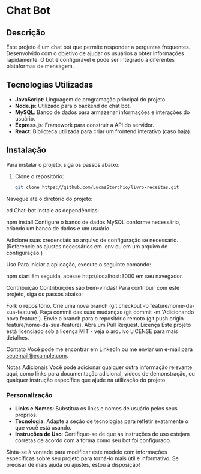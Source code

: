 # Chat Bot

## Descrição
Este projeto é um chat bot que permite responder a perguntas frequentes. Desenvolvido com o objetivo de ajudar os usuários a obter informações rapidamente. O bot é configurável e pode ser integrado a diferentes plataformas de mensagem.

## Tecnologias Utilizadas
- **JavaScript**: Linguagem de programação principal do projeto.
- **Node.js**: Utilizado para o backend do chat bot.
- **MySQL**: Banco de dados para armazenar informações e interações do usuário.
- **Express.js**: Framework para construir a API do servidor.
- **React**: Biblioteca utilizada para criar um frontend interativo (caso haja).

## Instalação
Para instalar o projeto, siga os passos abaixo:

1. Clone o repositório:
   ```bash
   git clone https://github.com/LucasStorchio/livro-receitas.git
Navegue até o diretório do projeto:

cd Chat-bot
Instale as dependências:

npm install
Configure o banco de dados MySQL conforme necessário, criando um banco de dados e um usuário.

Adicione suas credenciais ao arquivo de configuração se necessário. (Referencie os ajustes necessários em .env ou em um arquivo de configuração.)

Uso
Para iniciar a aplicação, execute o seguinte comando:

npm start
Em seguida, acesse http://localhost:3000 em seu navegador.

Contribuição
Contribuições são bem-vindas! Para contribuir com este projeto, siga os passos abaixo:

Fork o repositório.
Crie uma nova branch (git checkout -b feature/nome-da-sua-feature).
Faça commit das suas mudanças (git commit -m 'Adicionando nova feature').
Envie a branch para o repositório remoto (git push origin feature/nome-da-sua-feature).
Abra um Pull Request.
Licença
Este projeto está licenciado sob a licença MIT - veja o arquivo LICENSE para mais detalhes.

Contato
Você pode me encontrar em LinkedIn ou me enviar um e-mail para seuemail@example.com.

Notas Adicionais
Você pode adicionar qualquer outra informação relevante aqui, como links para documentação adicional, vídeos de demonstração, ou qualquer instrução específica que ajude na utilização do projeto.

### Personalização
- **Links e Nomes**: Substitua os links e nomes de usuário pelos seus próprios.
- **Tecnologia**: Adapte a seção de tecnologias para refletir exatamente o que você está usando.
- **Instruções de Uso**: Certifique-se de que as instruções de uso estejam corretas de acordo com a forma como seu bot foi configurado.

Sinta-se à vontade para modificar este modelo com informações específicas sobre seu projeto para torná-lo mais útil e informativo. Se precisar de mais ajuda ou ajustes, estou à disposição!
